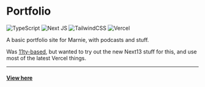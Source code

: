 # Portfolio


![TypeScript](https://img.shields.io/badge/typescript-%23007ACC.svg?style=for-the-badge&logo=typescript&logoColor=white)
![Next JS](https://img.shields.io/badge/Next-black?style=for-the-badge&logo=next.js&logoColor=white)
![TailwindCSS](https://img.shields.io/badge/tailwindcss-%2338B2AC.svg?style=for-the-badge&logo=tailwind-css&logoColor=white)
![Vercel](https://img.shields.io/badge/vercel-%23000000.svg?style=for-the-badge&logo=vercel&logoColor=white)


A basic portfolio site for Marnie, with podcasts and stuff.

Was [11ty-based](https://github.com/LukeStorry/marniewoodmeade/tree/71972dea459a6c8d18b721884e3813cab601c88d), but wanted to try out the new Next13 stuff for this, and use most of the latest Vercel things.

---

#### [View here](https://marniewoodmeade.co.uk/)